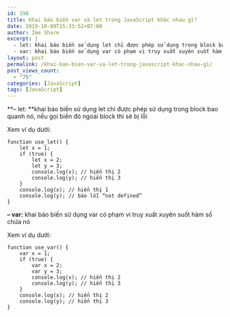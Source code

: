 ```yaml
---
id: 198
title: Khai báo biến var và let trong JavaScript khác nhau gì?
date: 2019-10-09T15:33:52+07:00
author: Ime Share
excerpt: |
  - let: khai báo biến sử dụng let chỉ được phép sử dụng trong block bao quanh nó, nếu gọi biến đó ngoài block thì sẽ bị lỗi
  - var: khai báo biến sử dụng var có phạm vi truy xuất xuyên suốt hàm số chứa nó
layout: post
permalink: /khai-bao-bien-var-va-let-trong-javascript-khac-nhau-gi/
post_views_count:
  - "75"
categories: [JavaScript]
tags: [JavaScript]
---
```

**&#8211; let: **khai báo biến sử dụng let chỉ được phép sử dụng trong block bao quanh nó, nếu gọi biến đó ngoài block thì sẽ bị lỗi

Xem ví dụ dưới:

```
function use_let() {
	let x = 1;
	if (true) {
		let x = 2;
		let y = 3;
		console.log(x); // hiển thị 2
		console.log(y); // hiển thị 3
	}
	console.log(x); // hiển thị 1
	console.log(y); // báo lỗi “not defined”
}
```

**&#8211; var:** khai báo biến sử dụng var có phạm vi truy xuất xuyên suốt hàm số chứa nó

Xem ví dụ dưới:

```
function use_var() {
	var x = 1;
	if (true) {
		var x = 2;
		var y = 3;
		console.log(x); // hiển thị 2
		console.log(y); // hiển thị 3
	}
	console.log(x); // hiển thị 2
	console.log(y); // hiển thị 3
}
```